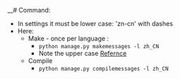 __# Command:
* In settings it must be lower case: 'zn-cn' with dashes
* Here:
    * Make - once per language :
        * `python manage.py makemessages -l zh_CN`
        * Note the upper case [Refernce](https://stackoverflow.com/questions/7728977/django-how-to-add-chinese-support-to-the-application)
    * Compile
        * `python manage.py compilemessages -l zh_CN`
